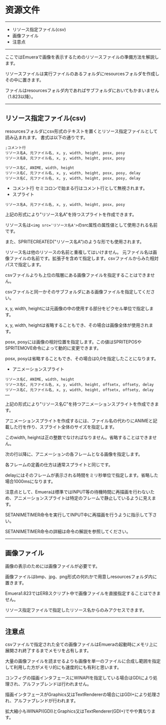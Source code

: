 ﻿# 资源文件

----------------------------------------
+ リソース指定ファイル(csv)
+ 画像ファイル
+ 注意点
----------------------------------------

ここではEmueraで画像を表示するためのリソースファイルの準備方法を解説します。

リソースファイルは実行ファイルのあるフォルダにresourcesフォルダを作成しその中に置きます。

ファイルはresourcesフォルダ内であればサブフォルダにおいてもかまいません（1.823以降）。

----------------------------------------

## リソース指定ファイル(csv)

resourcesフォルダにcsv形式のテキストを置くとリソース指定ファイルとして読み込まれます。 書式は以下の通りです。

```
;コメント行
リソース名A, 元ファイル名, x, y, width, height, posx, posy
リソース名B, 元ファイル名, x, y, width, height, posx, posy

リソース名C, ANIME, width, height
リソース名C, 元ファイル名, x, y, width, height, posx, posy, delay
リソース名C, 元ファイル名, x, y, width, height, posx, posy, delay
```

+ コメント行
セミコロンで始まる行はコメント行として無視されます。
+ スプライト

```
リソース名A, 元ファイル名, x, y, width, height, posx, posy
```

上記の形式により"リソース名A"を持つスプライトを作成できます。

リソース名は`<img src='リソース名A'>`のsrc属性の属性値として使用される名前です。

また、SPRITECREATED("リソース名A")のような形でも使用されます。

リソース名は他のリソースの名前と重複してはいけません。
元ファイル名は画像ファイルの名前です。拡張子を含めて指定します。csvファイルからみた相対パスで指定します。

csvファイルよりも上位の階層にある画像ファイルを指定することはできません。

csvファイルと同一かそのサブフォルダにある画像ファイルを指定してください。

x, y, width, heightには元画像の中の使用する部分をピクセル単位で指定します。

x, y, width, heightは省略することもでき、その場合は画像全体が使用されます。

posx, posyには画像の相対位置を指定します。この値はSPRITEPOSやSPRITEMOVE命令によって動的に変更できます。

posx, posyは省略することもでき、その場合は0,0を指定したことになります。

+ アニメーションスプライト

```
リソース名C, ANIME, width, height
リソース名C, 元ファイル名, x, y, width, height, offsetx, offsety, delay
リソース名C, 元ファイル名, x, y, width, height, offsetx, offsety, delay
……
```

上記の形式により"リソース名C"を持つアニメーションスプライトを作成できます。

アニメーションスプライトを作成するには、ファイル名の代わりにANIMEと記載した行を作り、スプライト全体のサイズを指定します。

このwidth, heightは正の整数でなければなりません。省略することはできません。

次の行以降に、アニメーションの各フレームとなる画像を指定します。

各フレームの定義の仕方は通常スプライトと同じです。

delayにはそのフレームが表示される時間をミリ秒単位で指定します。省略した場合1000msになります。

注意点として、Emueraは標準ではINPUT等の待機時間に再描画を行わないため、アニメーションスプライトは特定のフレームで静止しているように見えます。

SETANIMETIMER命令を実行してINPUT中に再描画を行うように指示して下さい。

SETANIMETIMER命令の詳細は命令の解説を参照してください。

----------------------------------------

## 画像ファイル

画像の表示のためには画像ファイルが必要です。

画像ファイルはbmp、jpg、png形式の何れかで用意しresourcesフォルダ内に置きます。

Emuera1.823ではERBスクリプト中で画像ファイルを直接指定することはできません。

リソース指定ファイルで指定したリソース名からのみアクセスできます。

----------------------------------------

## 注意点

csvファイルで指定された全ての画像ファイルはEmueraの起動時にメモリ上に展開され終了するまでメモリを占有します。

大量の画像ファイルを読ませるよりも画像を単一のファイルに合成し範囲を指定して利用した方がメモリ的にも速度的にも有利と思います。

コンフィグの描画インタフェースにWINAPIを指定している場合はGDIにより処理され、アルファブレンドは行われません。

描画インタフェースがGraphics又はTextRendererの場合にはGDI+により処理され、アルファブレンドが行われます。

拡大縮小もWINAPI(GDI)とGraphics又はTextRenderer(GDI+)でやや異なります。